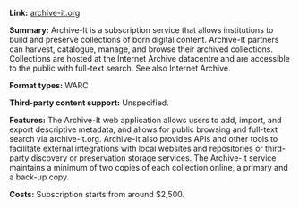 **Link:** [archive-it.org](https://archive-it.org/) 

**Summary:** Archive-It is a subscription service that allows institutions to build and preserve collections of born digital content. Archive-It partners can harvest, catalogue, manage, and browse their archived collections. Collections are hosted at the Internet Archive datacentre and are accessible to the public with full-text search. See also Internet Archive. 

**Format types:** WARC

**Third-party content support:** Unspecified.

**Features:** The Archive-It web application allows users to add, import, and export descriptive metadata, and allows for public browsing and full-text search via archive-it.org. Archive-It also provides APIs and other tools to facilitate external integrations with local websites and repositories or third-party discovery or preservation storage services. The Archive-It service maintains a minimum of two copies of each collection online, a primary and a back-up copy.

**Costs:** Subscription starts from around $2,500. 